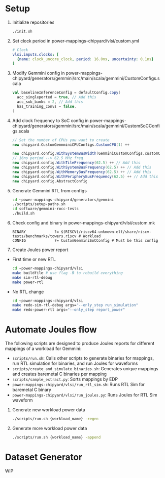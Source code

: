 # Setup
1. Initialize repositories
    ```bash
    ./init.sh
    ```
2. Set clock period in power-mappings-chipyard/vlsi/custom.yml
    ```yaml
    # Clock
    vlsi.inputs.clocks: [
      {name: clock_uncore_clock, period: 16.0ns, uncertainty: 0.1ns}
    ]
    ```

4. Modify Gemmini config in power-mappings-chipyard/generators/gemmini/src/main/scala/gemmini/CustomConfigs.scala
    ```scala
    val baselineInferenceConfig = defaultConfig.copy(
      acc_singleported = true, // Add this
      acc_sub_banks = 2, // Add this
      has_training_convs = false,
    )
    ```
5. Add clock frequency to SoC config in power-mappings-chipyard/generators/gemmini/src/main/scala/gemmini/CustomSoCConfigs.scala
    ```scala
    // Set the number of CPUs you want to create
    new chipyard.CustomGemmminiCPUConfigs.CustomCPU(1) ++

    new chipyard.config.WithSystemBusWidth(GemminiCustomConfigs.customConfig.dma_buswidth) ++
    // 16ns period --> 62.5 MHz freq
    new chipyard.config.WithTileFrequency(62.5) ++ // Add this
    new chipyard.config.WithSystemBusFrequency(62.5) ++ // Add this
    new chipyard.config.WithMemoryBusFrequency(62.5) ++ // Add this
    new chipyard.config.WithPeripheryBusFrequency(62.5) ++ // Add this
    new chipyard.config.AbstractConfig
    ```
6. Generate Gemmini RTL from configs
    ```bash
    cd ~power-mappings-chipyard/generators/gemmini
    ./scripts/setup-paths.sh
    cd software/gemmini-rocc-tests
    ./build.sh
    ```
7. Check config and binary in power-mappings-chipyard/vlsi/custom.mk
   ```make
   BINARY             ?= $(RISCV)/riscv64-unknown-elf/share/riscv-tests/benchmarks/towers.riscv # Workload
   CONFIG             ?= CustomGemminiSoCConfig # Must be this config
   ```

8. Create Joules power report
* First time or new RTL
    ```bash
    cd ~power-mappings-chipyard/vlsi
    make buildfile # use flag -B to rebuild everything
    make sim-rtl-debug
    make power-rtl
    ```
*  No RTL change
    ```bash
    cd ~power-mappings-chipyard/vlsi
    make redo-sim-rtl-debug args="--only_step run_simulation"
    make redo-power-rtl args="--only_step report_power"
    ```

# Automate Joules flow
The following scripts are designed to produce Joules reports for different mappings of a workload for Gemmini:
* `scripts/run.sh`: Calls other scripts to generate binaries for mappings, run RTL simulation for binaries, and run Joules for waveforms
* `scripts/create_and_simulate_binaries.sh`: Generates unique mappings and creates baremetal C binaries per mapping
* `scripts/sample_extract.py`: Sorts mappings by EDP
* `power-mappings-chipyard/vlsi/run_rtl_sim.sh`: Runs RTL Sim for baremetal C binary
* `power-mappings-chipyard/vlsi/run_joules.py`: Runs Joules for RTL Sim waveform

1. Generate new workload power data
   ```bash
   ./scripts/run.sh {workload_name} -regen
   ```

2. Generate more workload power data
   ```bash
   ./scripts/run.sh {workload_name} -append
   ```

# Dataset Generator
WIP
